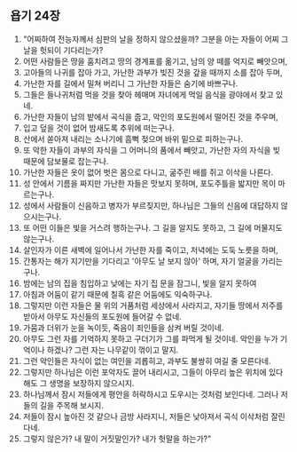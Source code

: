 ## 욥기 24장

1. "어찌하여 전능자께서 심판의 날을 정하지 않으셨을까? 그분을 아는 자들이 어찌 그 날을 헛되이 기다리는가?
2. 어떤 사람들은 땅을 훔치려고 땅의 경계표를 옮기고, 남의 양 떼를 억지로 빼앗으며,
3. 고아들의 나귀를 잡아 가고, 가난한 과부가 빚진 것을 갚을 때까지 소를 잡아 두며,
4. 가난한 자를 길에서 밀쳐 버리니 그 가난한 자들은 숨기에 바쁘구나.
5. 그들은 들나귀처럼 먹을 것을 찾아 헤매며 자녀에게 먹일 음식을 광야에서 찾고 있네.
6. 가난한 자들이 남의 밭에서 곡식을 줍고, 악인의 포도원에서 떨어진 것을 주우며,
7. 입고 덮을 것이 없어 밤새도록 추위에 떠는구나.
8. 산에서 쏟아져 내리는 소나기에 흠뻑 젖으며 바위 밑으로 피하는구나.
9. 또 악한 자들이 과부의 자식을 그 어머니의 품에서 빼앗고, 가난한 자의 자식을 빚 때문에 담보물로 잡는구나.
10. 가난한 자들은 옷이 없어 벗은 몸으로 다니고, 굶주린 배를 쥐고 이삭을 나른다.
11. 성 안에서 기름을 짜지만 가난한 자들은 맛보지 못하며, 포도주틀을 밟지만 목이 마르는구나.
12. 성에서 사람들이 신음하고 병자가 부르짖지만, 하나님은 그들의 신음에 대답하지 않으시는구나.
13. 또 어떤 이들은 빛을 거스려 행하는구나. 그 길을 알지도 못하고, 그 길에 머물지도 않는구나.
14. 살인자가 이른 새벽에 일어나서 가난한 자를 죽이고, 저녁에는 도둑 노릇을 하며,
15. 간통자는 해가 지기만을 기다리고 '아무도 날 보지 않아' 하며, 자기 얼굴을 가리는구나.
16. 밤에는 남의 집을 침입하고 낮에는 자기 집 문을 잠그니, 빛을 알지 못하여
17. 아침과 어둠이 같기 때문에 칠흑 같은 어둠에도 익숙하구나.
18. 그렇지만 이런 자들은 물 위의 거품처럼 세상에서 사라지고, 자기들 땅에서 저주를 받아서 아무도 자신들의 포도원에 들어갈 수 없네.
19. 가뭄과 더위가 눈을 녹이듯, 죽음이 죄인들을 삼켜 버릴 것이네.
20. 아무도 그런 자를 기억하지 못하고 구더기가 그를 파먹게 될 것이네. 악인을 누가 기억이나 하겠나? 그런 자는 나무같이 꺾이고 말지.
21. 그런 악인들은 자식이 없는 여인을 괴롭히고, 과부도 불쌍히 여길 줄 모른다네.
22. 그렇지만 하나님은 이런 포악자도 끌어 내리시고, 그들이 아무리 높은 위치에 있다 해도 그 생명을 보장하지 않으시지.
23. 하나님께서 잠시 저들에게 평안을 허락하시고 도우시는 것처럼 보인다네. 그러나 저들의 길을 주목해 보시지.
24. 저들이 잠시 높아진 것 같으나 금방 사라지니, 저들은 낮아져서 곡식 이삭처럼 잘린다네.
25. 그렇지 않은가? 내 말이 거짓말인가? 내가 헛말을 하는가?"